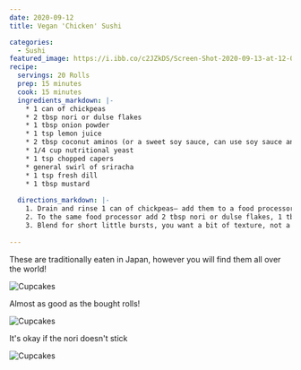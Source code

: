 ```yaml
---
date: 2020-09-12
title: Vegan 'Chicken' Sushi

categories:
  - Sushi
featured_image: https://i.ibb.co/c2JZkDS/Screen-Shot-2020-09-13-at-12-05-49-pm.png
recipe:
  servings: 20 Rolls
  prep: 15 minutes
  cook: 15 minutes
  ingredients_markdown: |-
    * 1 can of chickpeas
    * 2 tbsp nori or dulse flakes
    * 1 tbsp onion powder
    * 1 tsp lemon juice
    * 2 tbsp coconut aminos (or a sweet soy sauce, can use soy sauce and maple)
    * 1/4 cup nutritional yeast
    * 1 tsp chopped capers
    * general swirl of sriracha
    * 1 tsp fresh dill
    * 1 tbsp mustard
    
  directions_markdown: |-
    1. Drain and rinse 1 can of chickpeas— add them to a food processor
    2. To the same food processor add 2 tbsp nori or dulse flakes, 1 tbsp onion powder, 1 tsp garlic powder, 1 tsp lemon juice, 2 tbsp coconut aminos (or a sweet soy sauce, can use soy sauce and maple), 1/4 cup nutritional yeast, general swirl of sriracha, 1 tsp chopped capers, 1 tsp fresh dill and 1 tbsp mustard
    3. Blend for short little bursts, you want a bit of texture, not a paste. Adjust salt if you need a little extra. Can also add vegan mayo if you’re keen but I’m keeping this whole food plant based 
   
---
```

These are traditionally eaten in Japan, however you will find them all over the world! 

![Cupcakes](https://i.ibb.co/rHxrGvp/sushi.jpg" )

 
Almost as good as the bought rolls! 

![Cupcakes](https://images.unsplash.com/photo-1457508252818-162dc1934c2f?w=1560&h=940&fit=crop)

It's okay if the nori doesn't stick

![Cupcakes](https://images.unsplash.com/photo-1457508252818-162dc1934c2f?w=1560&h=940&fit=crop)


